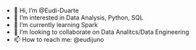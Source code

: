 - 👋 Hi, I’m @Eudi-Duarte
- 👀 I’m interested in Data Analysis, Python, SQL
- 🌱 I’m currently learning Spark
- 💞️ I’m looking to collaborate on Data Analitcs/Data Engineering
- 📫 How to reach me: @eudijuno

<!---
Eudi-Duarte/Eudi-Duarte is a ✨ special ✨ repository because its `README.md` (this file) appears on your GitHub profile.
You can click the Preview link to take a look at your changes.
--->
